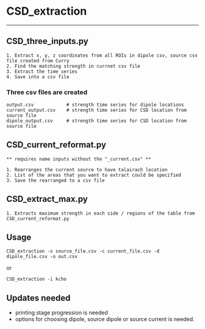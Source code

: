 # CSD_extraction
----------------

## CSD_three_inputs.py

    1. Extract x, y, z coordinates from all ROIs in dipole csv, source csv file created from Curry
    2. Find the matching strength in currnet csv file
    3. Extract the time series
    4. Save into a csv file

### Three csv files are created
```
output.csv            # strength time series for dipole locations
current_output.csv    # strength time series for CSD location from source file
dipole_output.csv     # strength time series for CSD location from source file
```

## CSD_current_reformat.py

    ** requires name inputs without the "_current.csv" **

    1. Rearranges the current source to have talairach location
    2. List of the areas that you want to extract could be specified
    3. Save the rearranged to a csv file

## CSD_extract_max.py
    
    1. Extracts maximum strength in each side / regions of the table from CSD_current_reformat.py




## Usage

    CSD_extraction -s source_file.csv -c current_file.csv -d dipole_file.csv -o out.csv

or

    CSD_extraction -i kcho


## Updates needed
- printing stage progression is needed
- options for choosing dipole, source dipole or source current is needed.
